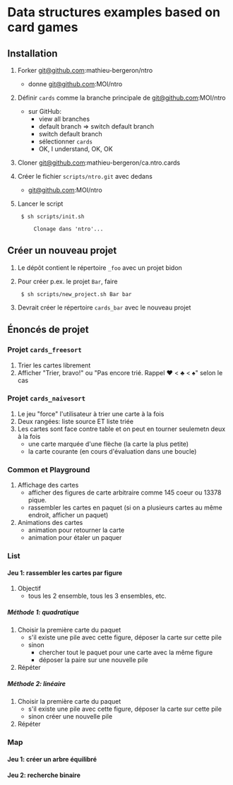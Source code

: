 # Data structures examples based on card games

## Installation

1. Forker git@github.com:mathieu-bergeron/ntro
    * donne git@github.com:MOI/ntro

1. Définir `cards` comme la branche principale de git@github.com:MOI/ntro
    * sur GitHub: 
        * view all branches
        * default branch => switch default branch
        * switch default branch
        * sélectionner `cards`
        * OK, I understand, OK, OK

1. Cloner git@github.com:mathieu-bergeron/ca.ntro.cards

1. Créer le fichier `scripts/ntro.git` avec dedans
    * git@github.com:MOI/ntro

1. Lancer le script

        $ sh scripts/init.sh

            Clonage dans 'ntro'...

## Créer un nouveau projet

1. Le dépôt contient le répertoire `_foo` avec un projet bidon

1. Pour créer p.ex. le projet `Bar`, faire

        $ sh scripts/new_project.sh Bar bar

1. Devrait créer le répertoire `cards_bar` avec le nouveau projet

## Énoncés de projet

### Projet `cards_freesort`

1. Trier les cartes librement
1. Afficher "Trier, bravo!" ou "Pas encore trié. Rappel ♥ < ♣ < ♠" selon le cas

### Projet `cards_naivesort`

1. Le jeu "force" l'utilisateur à trier une carte à la fois
1. Deux rangées: liste source ET liste triée
1. Les cartes sont face contre table et on peut en tourner seulemetn deux à la fois
    * une carte marquée d'une flèche (la carte la plus petite)
    * la carte courante (en cours d'évaluation dans une boucle)

### Common et Playground

1. Affichage des cartes 
    * afficher des figures de carte arbitraire comme 145 coeur ou 13378 pique.
    * rassembler les cartes en paquet (si on a plusieurs cartes au même endroit, afficher un paquet)
1. Animations des cartes 
    * animation pour retourner la carte
    * animation pour étaler un paquer


### List

#### Jeu 1: rassembler les cartes par figure

1. Objectif
    * tous les 2 ensemble, tous les 3 ensembles, etc.

##### Méthode 1: quadratique

1. Choisir la première carte du paquet
    * s'il existe une pile avec cette figure, déposer la carte sur cette pile
    * sinon
        * chercher tout le paquet pour une carte avec la même figure
        * déposer la paire sur une nouvelle pile
1. Répéter

##### Méthode 2: linéaire 

1. Choisir la première carte du paquet
    * s'il existe une pile avec cette figure, déposer la carte sur cette pile
    * sinon créer une nouvelle pile
1. Répéter


### Map

#### Jeu 1: créer un arbre équilibré

#### Jeu 2: recherche binaire
